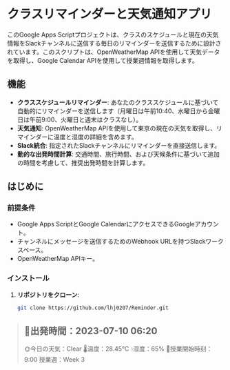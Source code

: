 # クラスリマインダーと天気通知アプリ

このGoogle Apps Scriptプロジェクトは、クラスのスケジュールと現在の天気情報をSlackチャンネルに送信する毎日のリマインダーを送信するために設計されています。このスクリプトは、OpenWeatherMap APIを使用して天気データを取得し、Google Calendar APIを使用して授業週情報を取得します。

## 機能

- **クラススケジュールリマインダー**: あなたのクラススケジュールに基づいて自動的にリマインダーを送信します（月曜日は午前10:40、水曜日から金曜日は午前9:00、火曜日と週末はクラスなし）。
- **天気通知**: OpenWeatherMap APIを使用して東京の現在の天気を取得し、リマインダーに温度と湿度の詳細を含めます。
- **Slack統合**: 指定されたSlackチャンネルにリマインダーを直接送信します。
- **動的な出発時間計算**: 交通時間、旅行時間、および天候条件に基づいて追加の時間を考慮して、推奨出発時間を計算します。

## はじめに

### 前提条件

- Google Apps ScriptとGoogle CalendarにアクセスできるGoogleアカウント。
- チャンネルにメッセージを送信するためのWebhook URLを持つSlackワークスペース。
- OpenWeatherMap APIキー。

### インストール

1. **リポジトリをクローン**:
   ```bash
   git clone https://github.com/lhj0207/Reminder.git

> 🚶出発時間：2023-07-10 06:20
> -------------------------------------------
> 🌞今日の天気：Clear
> 🌡️温度：28.45°C
> 💧湿度：65%
> 🏫授業開始時刻：9:00
> 授業週：Week 3
